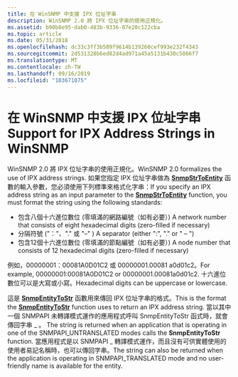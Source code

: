 ```yaml
---
title: 在 WinSNMP 中支援 IPX 位址字串
description: WinSNMP 2.0 將 IPX 位址字串的使用正規化。
ms.assetid: b90b8e95-dab0-483b-9336-07e20c122cba
ms.topic: article
ms.date: 05/31/2018
ms.openlocfilehash: dc33c3ff3b589f9614b139260cef993e232f4343
ms.sourcegitcommit: 2d531328b6ed82d4ad971a45a5131b430c5866f7
ms.translationtype: MT
ms.contentlocale: zh-TW
ms.lasthandoff: 09/16/2019
ms.locfileid: "103671075"
---
```

# <a name="support-for-ipx-address-strings-in-winsnmp"></a><span data-ttu-id="c6f2d-103">在 WinSNMP 中支援 IPX 位址字串</span><span class="sxs-lookup"><span data-stu-id="c6f2d-103">Support for IPX Address Strings in WinSNMP</span></span>

<span data-ttu-id="c6f2d-104">WinSNMP 2.0 將 IPX 位址字串的使用正規化。</span><span class="sxs-lookup"><span data-stu-id="c6f2d-104">WinSNMP 2.0 formalizes the use of IPX address strings.</span></span> <span data-ttu-id="c6f2d-105">如果您指定 IPX 位址字串做為 [**SnmpStrToEntity**](/windows/desktop/api/Winsnmp/nf-winsnmp-snmpstrtoentity) 函數的輸入參數，您必須使用下列標準來格式化字串：</span><span class="sxs-lookup"><span data-stu-id="c6f2d-105">If you specify an IPX address string as an input parameter to the [**SnmpStrToEntity**](/windows/desktop/api/Winsnmp/nf-winsnmp-snmpstrtoentity) function, you must format the string using the following standards:</span></span>

-   <span data-ttu-id="c6f2d-106">包含八個十六進位數位 (零填滿的網路編號（如有必要）) </span><span class="sxs-lookup"><span data-stu-id="c6f2d-106">A network number that consists of eight hexadecimal digits (zero-filled if necessary)</span></span>
-   <span data-ttu-id="c6f2d-107">分隔符號 ("："、"." 或 "–" ) </span><span class="sxs-lookup"><span data-stu-id="c6f2d-107">A separator (either ":", "." or " – ")</span></span>
-   <span data-ttu-id="c6f2d-108">包含12個十六進位數位 (零填滿的節點編號（如有必要）) </span><span class="sxs-lookup"><span data-stu-id="c6f2d-108">A node number that consists of 12 hexadecimal digits (zero-filled if necessary)</span></span>

<span data-ttu-id="c6f2d-109">例如，00000001：00081A0D01C2 或 00000001.00081 a0d01c2。</span><span class="sxs-lookup"><span data-stu-id="c6f2d-109">For example, 00000001:00081A0D01C2 or 00000001.00081a0d01c2.</span></span> <span data-ttu-id="c6f2d-110">十六進位數位可以是大寫或小寫。</span><span class="sxs-lookup"><span data-stu-id="c6f2d-110">Hexadecimal digits can be uppercase or lowercase.</span></span>

<span data-ttu-id="c6f2d-111">這是 [**SnmpEntityToStr**](/windows/desktop/api/Winsnmp/nf-winsnmp-snmpentitytostr) 函數用來傳回 IPX 位址字串的格式。</span><span class="sxs-lookup"><span data-stu-id="c6f2d-111">This is the format the [**SnmpEntityToStr**](/windows/desktop/api/Winsnmp/nf-winsnmp-snmpentitytostr) function uses to return an IPX address string.</span></span> <span data-ttu-id="c6f2d-112">當以其中一個 SNMPAPI 未轉譯模式運作的應用程式呼叫 SnmpEntityToStr 函式時，就會傳回字串 \_ 。 </span><span class="sxs-lookup"><span data-stu-id="c6f2d-112">The string is returned when an application that is operating in one of the SNMPAPI\_UNTRANSLATED modes calls the **SnmpEntityToStr** function.</span></span> <span data-ttu-id="c6f2d-113">當應用程式是以 SNMPAPI \_ 轉譯模式運作，而且沒有可供實體使用的使用者易記名稱時，也可以傳回字串。</span><span class="sxs-lookup"><span data-stu-id="c6f2d-113">The string can also be returned when the application is operating in SNMPAPI\_TRANSLATED mode and no user-friendly name is available for the entity.</span></span>

 

 




